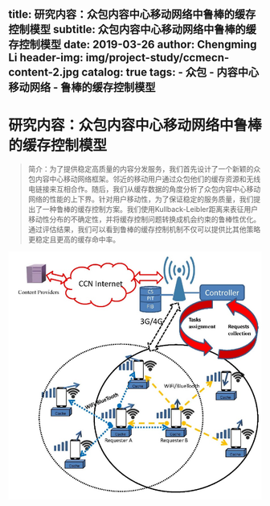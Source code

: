 title:      研究内容：众包内容中心移动网络中鲁棒的缓存控制模型
subtitle:   众包内容中心移动网络中鲁棒的缓存控制模型
date:       2019-03-26
author:     Chengming Li
header-img: img/project-study/ccmecn-content-2.jpg
catalog: true
tags:
    - 众包
    - 内容中心移动网络
    - 鲁棒的缓存控制模型
---

# 研究内容：众包内容中心移动网络中鲁棒的缓存控制模型

>简介：为了提供稳定高质量的内容分发服务，我们首先设计了一个新颖的众包内容中心移动网络框架。邻近的移动用户通过众包他们的缓存资源和无线电链接来互相合作。随后，我们从缓存数据的角度分析了众包内容中心移动网络的性能的上下界。针对用户移动性，为了保证稳定的服务质量，我们提出了一种鲁棒的缓存控制方案。我们使用Kullback-Leibler距离来表征用户移动性分布的不确定性，并将缓存控制问题转换成机会约束的鲁棒性优化。通过评估结果，我们可以看到鲁棒的缓存控制机制不仅可以提供比其他策略更稳定且更高的缓存命中率。


![image](/img/project-study/ccmecn-content-2.jpg)